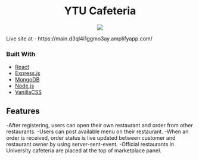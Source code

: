 <h1 align="center">YTU Cafeteria</h1>

<p align="center">
  <img src="https://user-images.githubusercontent.com/78092551/211159211-1119ae05-6cd3-47a5-b3e8-f06f8553cd0d.jpg">
  <p>Live site at - https://main.d3ql4i1ggmo3ay.amplifyapp.com/</p>
</p>



<!-- TODO: Add a screenshot of the live project.
    1. Link to a 'live demo.'
    2. Describe your overall experience in a couple of sentences.
    3. List a few specific technical things that you learned or improved on.
    4. Share any other tips or guidance for others attempting this or something similar.
 -->

### Built With
- [React](https://reactjs.org/)
- [Express.js](https://expressjs.com/)
- [MongoDB](https://www.mongodb.com/)
- [Node.js](https://nodejs.org/en/)
- [VanillaCSS](https://www.w3.org/Style/CSS/Overview.en.html)

<!-- TODO: List any MAJOR libraries/frameworks (e.g. React, Tailwind) with links to their homepages. -->

## Features

-After registering, users can open their own restaurant and order from other restaurants.
-Users can post available menu on their restaurant.
-When an order is received, order status is live updated between customer and restaurant owner by using server-sent-event.
-Official restaurants in University cafeteria are placed at the top of marketplace panel.

<!-- TODO: List what specific 'user problems' that this application solves. -->

<!-- ## Contact -->

<!-- TODO: Include icons and links to your RELEVANT, PROFESSIONAL 'DEV-ORIENTED' social media. LinkedIn and dev.to are minimum. -->

<!-- ## Acknowledgements -->

<!-- TODO: List any blog posts, tutorials or plugins that you may have used to complete the project. Only list those that had a significant impact. Obviously, we all 'Google' stuff while working on our things, but maybe something in particular stood out as a 'major contributor' to your skill set for this project. -->
